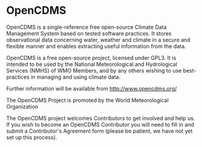 # OpenCDMS

OpenCDMS is a single-reference free open-source Climate Data Management System based on tested software practices.
It stores observational data concerning water, weather and climate in a secure and flexible manner and enables
extracting useful information from the data. 

OpenCDMS is a free open-source project, licensed under GPL3. It is intended to be used by the National Meteorological
and Hydrological Services (NMHS) of WMO Members, and by any others wishing to use best-practices in managing and using
climate data.

Further information will be available from http://www.opencdms.org/ 

The OpenCDMS Project is promoted by the World Meteorological Organization 

The OpenCDMS project welcomes Contributors to get involved and help us. If you wish to become an OpenCDMS Contributor
you will need to fill in and submit a Contributor's Agreement form (please be patient, we have not yet set up this process).
